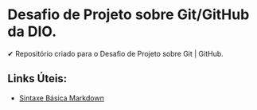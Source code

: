 # Desafio de Projeto sobre Git/GitHub da DIO.
✔ Repositório criado para o Desafio de Projeto sobre Git | GitHub.
## Links Úteis:
- [Sintaxe Básica Markdown](https://www.markdownguide.org/basic-syntax/)

